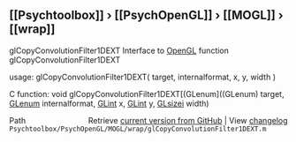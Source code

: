 ## [[Psychtoolbox]] &#8250; [[PsychOpenGL]] &#8250; [[MOGL]] &#8250; [[wrap]]

glCopyConvolutionFilter1DEXT  Interface to [OpenGL](OpenGL) function glCopyConvolutionFilter1DEXT  
  
usage:  glCopyConvolutionFilter1DEXT( target, internalformat, x, y, width )  
  
C function:  void glCopyConvolutionFilter1DEXT[(GLenum]((GLenum) target, [GLenum](GLenum) internalformat, [GLint](GLint) x, [GLint](GLint) y, [GLsizei](GLsizei) width)  




<div class="code_header" style="text-align:right;">
  <span style="float:left;">Path&nbsp;&nbsp;</span> <span class="counter">Retrieve <a href=
  "https://raw.github.com/Psychtoolbox-3/Psychtoolbox-3/beta/Psychtoolbox/PsychOpenGL/MOGL/wrap/glCopyConvolutionFilter1DEXT.m">current version from GitHub</a> | View <a href=
  "https://github.com/Psychtoolbox-3/Psychtoolbox-3/commits/beta/Psychtoolbox/PsychOpenGL/MOGL/wrap/glCopyConvolutionFilter1DEXT.m">changelog</a></span>
</div>
<div class="code">
  <code>Psychtoolbox/PsychOpenGL/MOGL/wrap/glCopyConvolutionFilter1DEXT.m</code>
</div>

